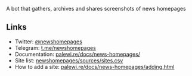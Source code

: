 A bot that gathers, archives and shares screenshots of news homepages

## Links

- Twitter: [@newshomepages](https://twitter.com/newshomepages)
- Telegram: [t.me/newshomepages](https://t.me/newshomepages)
- Documentation: [palewi.re/docs/news-homepages/](https://palewi.re/docs/news-homepages/index.html)
- Site list: [newshomepages/sources/sites.csv](https://github.com/palewire/news-homepages/blob/main/newshomepages/sources/sites.csv)
- How to add a site: [palewi.re/docs/news-homepages/adding.html](https://palewi.re/docs/news-homepages/adding.html)
